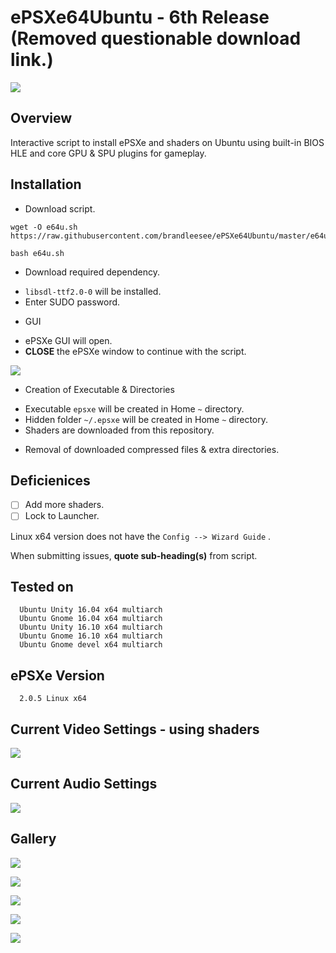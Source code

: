 # ePSXe64Ubuntu - 6th Release (Removed questionable download link.)

![](http://i.imgur.com/2Bw3iLS.png)

## Overview

Interactive script to install ePSXe and shaders on Ubuntu using built-in BIOS HLE and core GPU & SPU plugins for gameplay.

## Installation

* Download script.

```
wget -O e64u.sh https://raw.githubusercontent.com/brandleesee/ePSXe64Ubuntu/master/e64u.sh

bash e64u.sh
```

* Download required dependency.
 - ` libsdl-ttf2.0-0 ` will be installed.
 - Enter SUDO password.

* GUI
 - ePSXe GUI will open. 
 - **CLOSE** the ePSXe window to continue with the script. 

![](http://i.imgur.com/2mT7smo.png)

* Creation of Executable & Directories
 - Executable ` epsxe ` will be created in Home  ` ~ ` directory.
 - Hidden folder ` ~/.epsxe ` will be created in Home  ` ~ ` directory.
 - Shaders are downloaded from this repository.

* Removal of downloaded compressed files & extra directories.
 
## Deficienices

- [ ] Add more shaders.
- [ ] Lock to Launcher.

Linux x64 version does not have the  ` Config --> Wizard Guide ` .

When submitting issues, **quote sub-heading(s)** from script.

## Tested on 

```
  Ubuntu Unity 16.04 x64 multiarch
  Ubuntu Gnome 16.04 x64 multiarch
  Ubuntu Unity 16.10 x64 multiarch
  Ubuntu Gnome 16.10 x64 multiarch
  Ubuntu Gnome devel x64 multiarch
```

## ePSXe Version

```
  2.0.5 Linux x64
```

## Current Video Settings - using shaders

![](http://i.imgur.com/ZBFCUva.png)

## Current Audio Settings

![](http://i.imgur.com/57kdpJR.png)

## Gallery

![](http://i.imgur.com/fRardY8.gif)

![](http://i.imgur.com/Ja5u4Dg.png)

![](http://i.imgur.com/p8vMQDt.png)

![](http://i.imgur.com/w4Ua94W.png)

![](http://i.imgur.com/MDQabuy.png)

